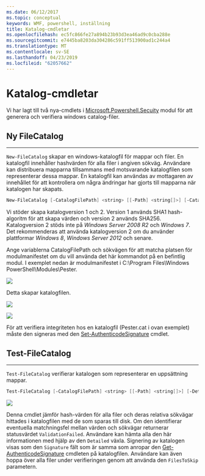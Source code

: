 ```yaml
---
ms.date: 06/12/2017
ms.topic: conceptual
keywords: WMF, powershell, inställning
title: Katalog-cmdletar
ms.openlocfilehash: ec5fc866fe27a894b23b93d3ea46ad9c0cba288e
ms.sourcegitcommit: e7445ba8203da304286c591ff513900ad1c244a4
ms.translationtype: MT
ms.contentlocale: sv-SE
ms.lasthandoff: 04/23/2019
ms.locfileid: "62057662"
---
```

# <a name="catalog-cmdlets"></a>Katalog-cmdletar

Vi har lagt till två nya-cmdlets i [Microsoft.Powershell.Secuity](https://technet.microsoft.com/library/hh847877.aspx) modul för att generera och verifiera windows catalog-filer.

## <a name="new-filecatalog"></a>Ny FileCatalog
--------------------------------

`New-FileCatalog` skapar en windows-katalogfil för mappar och filer. En katalogfil innehåller hashvärden för alla filer i angiven sökväg. Användare kan distribuera mapparna tillsammans med motsvarande katalogfilen som representerar dessa mappar. En katalogfil kan användas av mottagaren av innehållet för att kontrollera om några ändringar har gjorts till mapparna när katalogen har skapats.

```powershell
New-FileCatalog [-CatalogFilePath] <string> [[-Path] <string[]>] [-CatalogVersion <int>] [-WhatIf] [-Confirm] [<CommonParameters>]
```
Vi stöder skapa katalogversion 1 och 2. Version 1 används SHA1 hash-algoritm för att skapa värden och version 2 används SHA256. Katalogversion 2 stöds inte på *Windows Server 2008 R2* och *Windows 7*. Det rekommenderas att använda katalogversion 2 om du använder plattformar *Windows 8*, *Windows Server 2012* och senare.

Ange variablerna CatalogFilePath och sökvägen för att matcha platsen för modulmanifestet om du vill använda det här kommandot på en befintlig modul. I exemplet nedan är modulmanifestet i C:\Program Files\Windows PowerShell\Modules\Pester.

![](../images/NewFileCatalog.jpg)

Detta skapar katalogfilen.

![](../images/CatalogFile1.jpg)

![](../images/CatalogFile2.jpg)

För att verifiera integriteten hos en katalogfil (Pester.cat i ovan exemplet) måste den signeras med den [Set-AuthenticodeSignature](https://technet.microsoft.com/library/hh849819.aspx) cmdlet.


## <a name="test-filecatalog"></a>Test-FileCatalog
--------------------------------

`Test-FileCatalog` verifierar katalogen som representerar en uppsättning mappar.

```powershell
Test-FileCatalog [-CatalogFilePath] <string> [[-Path] <string[]>] [-Detailed] [-FilesToSkip <string[]>] [-WhatIf] [-Confirm] [<CommonParameters>]
```

![](../images/TestFileCatalog.jpg)

Denna cmdlet jämför hash-värden för alla filer och deras relativa sökvägar hittades i katalogfilen med de som sparas till disk. Om den identifierar eventuella matchningsfel mellan värden och sökvägar returnerar statusvärdet `ValidationFailed`.
Användare kan hämta alla den här informationen med hjälp av den `Detailed` växla. Signering av katalogen visas som den `Signature` fält som är samma som anropar den [Get-AuthenticodeSignature](https://technet.microsoft.com/library/hh849805.aspx) cmdleten på katalogfilen.
Användare kan även hoppa över alla filer under verifieringen genom att använda den `FilesToSkip` parametern.
